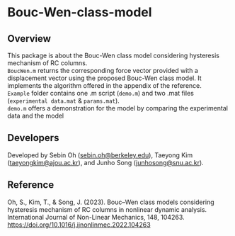 # Bouc-Wen-class-model

## Overview
This package is about the Bouc-Wen class model considering hysteresis mechanism of RC columns.<br/>
`BoucWen.m` returns the corresponding force vector provided with a displacement vector using the proposed Bouc-Wen class model. It implements the algorithm offered in the appendix of the reference.<br/>
`Example` folder contains one .m script (`demo.m`) and two .mat files (`experimental data.mat` & `params.mat`).<br/>
`demo.m` offers a demonstration for the model by comparing the experimental data and the model

## Developers
Developed by Sebin Oh (sebin.oh@berkeley.edu), Taeyong Kim (taeyongkim@ajou.ac.kr), and Junho Song (junhosong@snu.ac.kr).

## Reference
Oh, S., Kim, T., & Song, J. (2023). Bouc–Wen class models considering hysteresis mechanism of RC columns in nonlinear dynamic analysis. International Journal of Non-Linear Mechanics, 148, 104263.<br/>
https://doi.org/10.1016/j.ijnonlinmec.2022.104263
